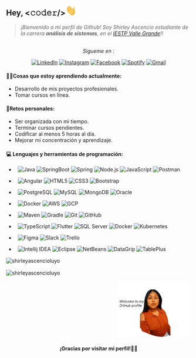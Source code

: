 <!-- Greeting -->
<h2>Hey, <𝚌𝚘𝚍𝚎𝚛/><img src="https://github.com/ABSphreak/ABSphreak/blob/master/gifs/Hi.gif" width="30px"></h2>

<!--Introducción -->
>*¡Bienvenido a mi perfil de Github! Soy Shirley Ascencio estudiante de la carrera **análisis de sistemas**, en el [IESTP Valle Grande](https://www.vallegrande.edu.pe)!!*

<br>

<div align="center">
<i>Sigueme en :</i><br>

<a href="https://www.linkedin.com/in/shirley-ascencio-432993239/" target="_blank"><img src="https://img.shields.io/badge/LinkedIn-%230077B5.svg?&style=flat-square&logo=linkedin&logoColor=white" alt="LinkedIn"></a>
<a href="https://www.instagram.com/shir.ascencio/" target="_blank"><img src="https://img.shields.io/badge/Instagram-%23E4405F.svg?&style=flat-square&logo=instagram&logoColor=white" alt="Instagram"></a>
<a href="[https://www.facebook.com/profile.php?id=100086272549840](https://www.facebook.com/shirley.devp)" target="_blank"><img src="https://img.shields.io/badge/Facebook-%231877F2.svg?&style=flat-square&logo=facebook&logoColor=white" alt="Facebook"></a>
<a href="https://open.spotify.com/user/v85zau0pw4jpc4wz5x57qc4el?si=dZoGW7I9QqKoZqoAgRfPtw&utm_source=whatsapp" target="_blank"><img src="https://img.shields.io/badge/Spotify-%231ED760.svg?&style=flat-square&logo=spotify&logoColor=white" alt="Spotify"></a>
[![Gmail](https://img.shields.io/badge/-Gmail-c14438?style=flat&logo=Gmail&logoColor=white)](mailto:shirley.ascencio@vallegrande.edu.pe)
</div>

#### 👩‍💻Cosas que estoy aprendiendo actualmente:
-  Desarrollo de mis proyectos profesionales.
-  Tomar cursos en línea.

#### 🌱Retos personales:
-  Ser organizada con mi tiempo.
-  Terminar cursos pendientes.
-  Codificar al menos 5 horas al día.
-  Mejorar mi concentración y aprendizaje.

#### :computer: Lenguajes y herramientas de programación: 
- &#160; ![Java](https://img.shields.io/badge/-Java-ED8B00?style=flat&logo=Java&logoColor=white)
![SpringBoot](https://img.shields.io/badge/-SpringBoot-black?style=flat&logo=springboot&link=https://github.com/Quananhle/Java-Web-Developer)
![Spring](http://img.shields.io/badge/-Spring-6DB33F?style=flat&logo=spring&logoColor=ffffff)
![Node.js](https://img.shields.io/badge/Node.js-43853D?style=flat&logo=node.js&logoColor=white)
![JavaScript](https://img.shields.io/badge/JavaScript-F7DF1E?style=flat&logo=javascript&logoColor=black)
![Postman](https://img.shields.io/badge/Postman-FF6C37?style=flat&logo=postman&logoColor=white)

-  &#160; ![Angular](https://img.shields.io/badge/Angular-DD0031?style=flat&logo=angular&logoColor=white)
![HTML5](https://img.shields.io/badge/HTML5-E34F26?style=flat&logo=html5&logoColor=white)
![CSS3](https://img.shields.io/badge/CSS3-1572B6?style=flat&logo=css3&logoColor=white)
![Bootstrap](https://img.shields.io/badge/Bootstrap-563D7C?style=flat&logo=bootstrap&logoColor=white)
-  &#160; ![PostgreSQL](https://img.shields.io/badge/PostgreSQL-316192?style=flat&logo=postgresql&logoColor=white)
![MySQL](https://img.shields.io/badge/MySQL-00000F?style=flat&logo=mysql&logoColor=white)
![MongoDB](https://img.shields.io/badge/MongoDB-4EA94B?style=flat&logo=mongodb&logoColor=white)
![Oracle](https://img.shields.io/badge/Oracle-F80000?style=flat&logo=oracle&logoColor=black)
- &#160; ![Docker](https://img.shields.io/badge/-Docker-black?style=flat&logo=docker)
![AWS](https://img.shields.io/badge/Amazon_AWS-FF9900?style=flat&logo=amazonaws&logoColor=white)
![GCP](https://img.shields.io/badge/Google_Cloud-4285F4?style=flat&logo=google-cloud&logoColor=white)
- &#160; ![Maven](https://img.shields.io/badge/Maven-C71A36?style=flat&logo=apache-maven&link=hhttps://github.com/Quananhle/Java-Web-Developer)
![Gradle](https://img.shields.io/badge/Gradle-02303A?style=flat&logo=gradle&link=hhttps://github.com/Quananhle/Java-Web-Developer)
![Git](https://img.shields.io/badge/-Git-black?style=flat&logo=git&link=https://github.com/Quananhle)
![GitHub](https://img.shields.io/badge/GitHub-100000?style=flat&logo=github&logoColor=white)
- &#160; ![TypeScript](https://img.shields.io/badge/TypeScript-3178C6?style=flat&logo=typescript&logoColor=white)
![Flutter](https://img.shields.io/badge/Flutter-02569B?style=flat&logo=flutter&logoColor=white)
![SQL Server](https://img.shields.io/badge/SQL_Server-CC2927?style=flat&logo=microsoft-sql-server&logoColor=white)
![Docker](https://img.shields.io/badge/Docker-2496ED?style=flat&logo=docker&logoColor=white)
![Kubernetes](https://img.shields.io/badge/Kubernetes-326CE5?style=flat&logo=kubernetes&logoColor=white)
- &#160; ![Figma](https://img.shields.io/badge/Figma-F24E1E?style=flat&logo=figma&logoColor=white)
![Slack](https://img.shields.io/badge/Slack-4A154B?style=flat&logo=slack&logoColor=white)
![Trello](https://img.shields.io/badge/Trello-0079BF?style=flat&logo=trello&logoColor=white)
- &#160; ![Intellij IDEA](https://img.shields.io/badge/Intellij_IDEA-000000?style=flat&logo=intellij-idea&logoColor=white)
![Eclipse](https://img.shields.io/badge/Eclipse-2C2255?style=flat&logo=eclipse-ide&logoColor=white)
![NetBeans](https://img.shields.io/badge/NetBeans-1B6AC6?style=flat&logo=apache-netbeans-ide&logoColor=white)
![DataGrip](https://img.shields.io/badge/DataGrip-000000?style=flat&logo=datagrip&logoColor=white)
![TablePlus](https://img.shields.io/badge/TablePlus-03A9F4?style=flat&logo=tableplus&logoColor=white)

<p><img align="center" src="https://github-readme-streak-stats.herokuapp.com/?user=shirleyascencioluyo&" alt="shirleyascencioluyo" /></p>

<p><img align="center" src="https://github-readme-stats.vercel.app/api/top-langs?username=shirleyascencioluyo&show_icons=true&locale=en&layout=compact" alt="shirleyascencioluyo"/></p>

<div height="500" align="right"  width="50" >

<img src="https://github.com/ShirleyAscencioLuyo/portafolio-personal/blob/main/Mi%20perfil.png" width="200"/>

<h4 align="center">¡Gracias por visitar mi perfil!👩‍💻</h4>
